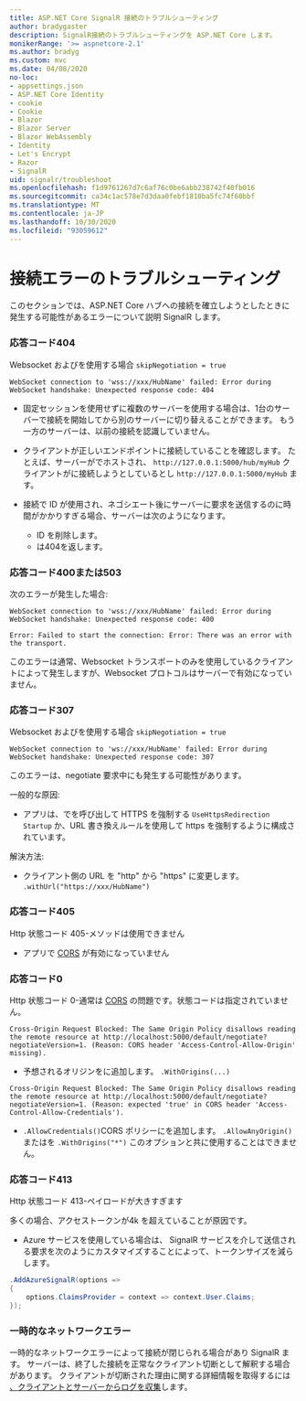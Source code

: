 ```yaml
---
title: ASP.NET Core SignalR 接続のトラブルシューティング
author: bradygaster
description: SignalR接続のトラブルシューティングを ASP.NET Core します。
monikerRange: '>= aspnetcore-2.1'
ms.author: bradyg
ms.custom: mvc
ms.date: 04/08/2020
no-loc:
- appsettings.json
- ASP.NET Core Identity
- cookie
- Cookie
- Blazor
- Blazor Server
- Blazor WebAssembly
- Identity
- Let's Encrypt
- Razor
- SignalR
uid: signalr/troubleshoot
ms.openlocfilehash: f1d9761267d7c6af76c0be6abb238742f40fb016
ms.sourcegitcommit: ca34c1ac578e7d3daa0febf1810ba5fc74f60bbf
ms.translationtype: MT
ms.contentlocale: ja-JP
ms.lasthandoff: 10/30/2020
ms.locfileid: "93059612"
---
```

# <a name="troubleshoot-connection-errors"></a>接続エラーのトラブルシューティング

このセクションでは、ASP.NET Core ハブへの接続を確立しようとしたときに発生する可能性があるエラーについて説明 SignalR します。

### <a name="response-code-404"></a>応答コード404

Websocket およびを使用する場合 `skipNegotiation = true`
```log
WebSocket connection to 'wss://xxx/HubName' failed: Error during WebSocket handshake: Unexpected response code: 404
```

* 固定セッションを使用せずに複数のサーバーを使用する場合は、1台のサーバーで接続を開始してから別のサーバーに切り替えることができます。 もう一方のサーバーは、以前の接続を認識していません。
* クライアントが正しいエンドポイントに接続していることを確認します。 たとえば、サーバーがでホストされ、 `http://127.0.0.1:5000/hub/myHub` クライアントがに接続しようとしているとし `http://127.0.0.1:5000/myHub` ます。
* 接続で ID が使用され、ネゴシエート後にサーバーに要求を送信するのに時間がかかりすぎる場合、サーバーは次のようになります。

  * ID を削除します。
  * は404を返します。

### <a name="response-code-400-or-503"></a>応答コード400または503

次のエラーが発生した場合:

```log
WebSocket connection to 'wss://xxx/HubName' failed: Error during WebSocket handshake: Unexpected response code: 400

Error: Failed to start the connection: Error: There was an error with the transport.
```

このエラーは通常、Websocket トランスポートのみを使用しているクライアントによって発生しますが、Websocket プロトコルはサーバーで有効になっていません。

### <a name="response-code-307"></a>応答コード307

Websocket およびを使用する場合 `skipNegotiation = true`
```log
WebSocket connection to 'ws://xxx/HubName' failed: Error during WebSocket handshake: Unexpected response code: 307
```

このエラーは、negotiate 要求中にも発生する可能性があります。

一般的な原因:
* アプリは、でを呼び出して HTTPS を強制する `UseHttpsRedirection` `Startup` か、URL 書き換えルールを使用して https を強制するように構成されています。

解決方法:
* クライアント側の URL を "http" から "https" に変更します。 `.withUrl("https://xxx/HubName")`

### <a name="response-code-405"></a>応答コード405

Http 状態コード 405-メソッドは使用できません

* アプリで [CORS](xref:signalr/security#cross-origin-resource-sharing) が有効になっていません

### <a name="response-code-0"></a>応答コード0

Http 状態コード 0-通常は [CORS](xref:signalr/security#cross-origin-resource-sharing) の問題です。状態コードは指定されていません。

```log
Cross-Origin Request Blocked: The Same Origin Policy disallows reading the remote resource at http://localhost:5000/default/negotiate?negotiateVersion=1. (Reason: CORS header 'Access-Control-Allow-Origin' missing).
```

* 予想されるオリジンをに追加します。 `.WithOrigins(...)`

```log
Cross-Origin Request Blocked: The Same Origin Policy disallows reading the remote resource at http://localhost:5000/default/negotiate?negotiateVersion=1. (Reason: expected 'true' in CORS header 'Access-Control-Allow-Credentials').
```

* `.AllowCredentials()`CORS ポリシーにを追加します。 `.AllowAnyOrigin()`またはを `.WithOrigins("*")` このオプションと共に使用することはできません。

### <a name="response-code-413"></a>応答コード413

Http 状態コード 413-ペイロードが大きすぎます

多くの場合、アクセストークンが4k を超えていることが原因です。

* Azure サービスを使用している場合は、 SignalR サービスを介して送信される要求を次のようにカスタマイズすることによって、トークンサイズを減らします。
```csharp
.AddAzureSignalR(options =>
{
    options.ClaimsProvider = context => context.User.Claims;
});
```

### <a name="transient-network-failures"></a>一時的なネットワークエラー

一時的なネットワークエラーによって接続が閉じられる場合があり SignalR ます。 サーバーは、終了した接続を正常なクライアント切断として解釈する場合があります。 クライアントが切断された理由に関する詳細情報を取得するには [、クライアントとサーバーからログを収集](xref:signalr/diagnostics)します。